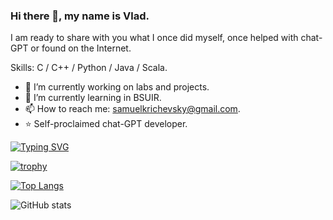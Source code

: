 ### Hi there 👋, my name is Vlad.

I am ready to share with you what I once did myself, once helped with chat-GPT or found on the Internet.

Skills: C / C++ / Python / Java  / Scala.

- 🔭 I’m currently working on labs and projects. 
- 🌱 I’m currently learning in BSUIR. 
- 📫 How to reach me: samuelkrichevsky@gmail.com.
- ⭐ Self-proclaimed chat-GPT developer.

[![Typing SVG](https://readme-typing-svg.herokuapp.com?color=%2336BCF7&lines=Don't+be+sorry+to+put+your+stars+😁)](https://git.io/typing-svg)

[![trophy](https://github-profile-trophy.vercel.app/?username=oooNAKooo)](https://github.com/ryo-ma/github-profile-trophy)

[![Top Langs](https://github-readme-stats.vercel.app/api/top-langs/?username=oooNAKooo)](https://github.com/anuraghazra/github-readme-stats)

![GitHub stats](https://github-readme-stats.vercel.app/api?username=oooNAKooo&show_icons=true)  
